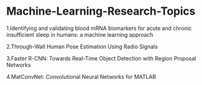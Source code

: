 # Machine-Learning-Research-Topics
 
 1.Identifying and validating blood mRNA biomarkers for acute and chronic insufficient sleep in humans: a machine learning approach
 
 2.Through-Wall Human Pose Estimation Using Radio Signals 
 
 3.Faster R-CNN: Towards Real-Time Object Detection with Region Proposal Networks
 
 4.MatConvNet: Convolutional Neural Networks for MATLAB
